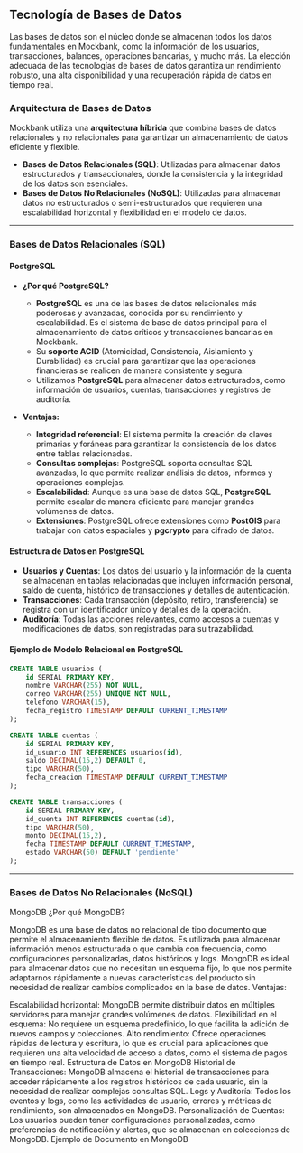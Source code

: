 ## **Tecnología de Bases de Datos**

Las bases de datos son el núcleo donde se almacenan todos los datos fundamentales en Mockbank, como la información de los usuarios, transacciones, balances, operaciones bancarias, y mucho más. La elección adecuada de las tecnologías de bases de datos garantiza un rendimiento robusto, una alta disponibilidad y una recuperación rápida de datos en tiempo real.

### **Arquitectura de Bases de Datos**

Mockbank utiliza una **arquitectura híbrida** que combina bases de datos relacionales y no relacionales para garantizar un almacenamiento de datos eficiente y flexible.

- **Bases de Datos Relacionales (SQL)**: Utilizadas para almacenar datos estructurados y transaccionales, donde la consistencia y la integridad de los datos son esenciales.
- **Bases de Datos No Relacionales (NoSQL)**: Utilizadas para almacenar datos no estructurados o semi-estructurados que requieren una escalabilidad horizontal y flexibilidad en el modelo de datos.

---

### **Bases de Datos Relacionales (SQL)**

#### **PostgreSQL**
- **¿Por qué PostgreSQL?**
  - **PostgreSQL** es una de las bases de datos relacionales más poderosas y avanzadas, conocida por su rendimiento y escalabilidad. Es el sistema de base de datos principal para el almacenamiento de datos críticos y transacciones bancarias en Mockbank.
  - Su **soporte ACID** (Atomicidad, Consistencia, Aislamiento y Durabilidad) es crucial para garantizar que las operaciones financieras se realicen de manera consistente y segura.
  - Utilizamos **PostgreSQL** para almacenar datos estructurados, como información de usuarios, cuentas, transacciones y registros de auditoría.

- **Ventajas:**
  - **Integridad referencial**: El sistema permite la creación de claves primarias y foráneas para garantizar la consistencia de los datos entre tablas relacionadas.
  - **Consultas complejas**: PostgreSQL soporta consultas SQL avanzadas, lo que permite realizar análisis de datos, informes y operaciones complejas.
  - **Escalabilidad**: Aunque es una base de datos SQL, **PostgreSQL** permite escalar de manera eficiente para manejar grandes volúmenes de datos.
  - **Extensiones**: PostgreSQL ofrece extensiones como **PostGIS** para trabajar con datos espaciales y **pgcrypto** para cifrado de datos.

#### **Estructura de Datos en PostgreSQL**
- **Usuarios y Cuentas**: Los datos del usuario y la información de la cuenta se almacenan en tablas relacionadas que incluyen información personal, saldo de cuenta, histórico de transacciones y detalles de autenticación.
- **Transacciones**: Cada transacción (depósito, retiro, transferencia) se registra con un identificador único y detalles de la operación.
- **Auditoría**: Todas las acciones relevantes, como accesos a cuentas y modificaciones de datos, son registradas para su trazabilidad.

#### **Ejemplo de Modelo Relacional en PostgreSQL**
```sql
CREATE TABLE usuarios (
    id SERIAL PRIMARY KEY,
    nombre VARCHAR(255) NOT NULL,
    correo VARCHAR(255) UNIQUE NOT NULL,
    telefono VARCHAR(15),
    fecha_registro TIMESTAMP DEFAULT CURRENT_TIMESTAMP
);

CREATE TABLE cuentas (
    id SERIAL PRIMARY KEY,
    id_usuario INT REFERENCES usuarios(id),
    saldo DECIMAL(15,2) DEFAULT 0,
    tipo VARCHAR(50),
    fecha_creacion TIMESTAMP DEFAULT CURRENT_TIMESTAMP
);

CREATE TABLE transacciones (
    id SERIAL PRIMARY KEY,
    id_cuenta INT REFERENCES cuentas(id),
    tipo VARCHAR(50),
    monto DECIMAL(15,2),
    fecha TIMESTAMP DEFAULT CURRENT_TIMESTAMP,
    estado VARCHAR(50) DEFAULT 'pendiente'
);
```

---

### Bases de Datos No Relacionales (NoSQL)
MongoDB
¿Por qué MongoDB?

MongoDB es una base de datos no relacional de tipo documento que permite el almacenamiento flexible de datos. Es utilizada para almacenar información menos estructurada o que cambia con frecuencia, como configuraciones personalizadas, datos históricos y logs.
MongoDB es ideal para almacenar datos que no necesitan un esquema fijo, lo que nos permite adaptarnos rápidamente a nuevas características del producto sin necesidad de realizar cambios complicados en la base de datos.
Ventajas:

Escalabilidad horizontal: MongoDB permite distribuir datos en múltiples servidores para manejar grandes volúmenes de datos.
Flexibilidad en el esquema: No requiere un esquema predefinido, lo que facilita la adición de nuevos campos y colecciones.
Alto rendimiento: Ofrece operaciones rápidas de lectura y escritura, lo que es crucial para aplicaciones que requieren una alta velocidad de acceso a datos, como el sistema de pagos en tiempo real.
Estructura de Datos en MongoDB
Historial de Transacciones: MongoDB almacena el historial de transacciones para acceder rápidamente a los registros históricos de cada usuario, sin la necesidad de realizar complejas consultas SQL.
Logs y Auditoría: Todos los eventos y logs, como las actividades de usuario, errores y métricas de rendimiento, son almacenados en MongoDB.
Personalización de Cuentas: Los usuarios pueden tener configuraciones personalizadas, como preferencias de notificación y alertas, que se almacenan en colecciones de MongoDB.
Ejemplo de Documento en MongoDB


